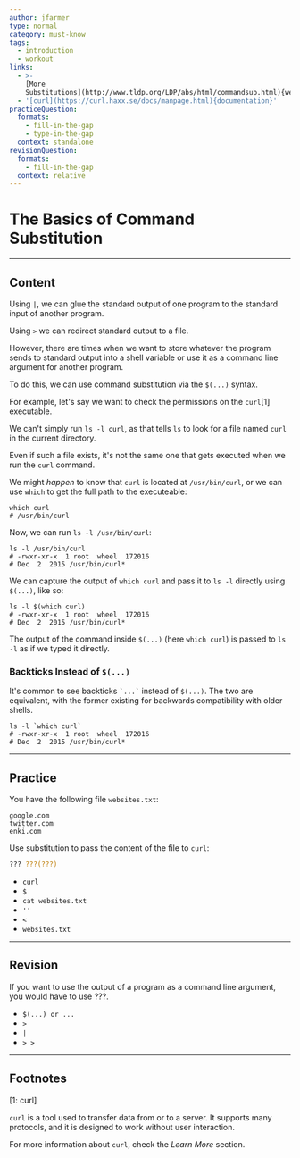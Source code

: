 ```yaml
---
author: jfarmer
type: normal
category: must-know
tags:
  - introduction
  - workout
links:
  - >-
    [More
    Substitutions](http://www.tldp.org/LDP/abs/html/commandsub.html){website}
  - '[curl](https://curl.haxx.se/docs/manpage.html){documentation}'
practiceQuestion:
  formats:
    - fill-in-the-gap
    - type-in-the-gap
  context: standalone
revisionQuestion:
  formats:
    - fill-in-the-gap
  context: relative
---
```


# The Basics of Command Substitution


---

## Content

Using `|`, we can glue the standard output of one program to the standard input of another program. 

Using `>` we can redirect standard output to a file. 

However, there are times when we want to store whatever the program sends to standard output into a shell variable or use it as a command line argument for another program.

To do this, we can use command substitution via the `$(...)` syntax.

For example, let's say we want to check the permissions on the `curl`[1] executable. 

We can't simply run `ls -l curl`, as that tells `ls` to look for a file named `curl` in the current directory. 

Even if such a file exists, it's not the same one that gets executed when we run the `curl` command.

We might *happen* to know that `curl` is located at `/usr/bin/curl`, or we can use `which` to get the full path to the executeable:

```shell
which curl
# /usr/bin/curl
```

Now, we can run `ls -l /usr/bin/curl`:

```shell
ls -l /usr/bin/curl
# -rwxr-xr-x  1 root  wheel  172016
# Dec  2  2015 /usr/bin/curl*
```

We can capture the output of `which curl` and pass it to `ls -l` directly using `$(...)`, like so:

```shell
ls -l $(which curl)
# -rwxr-xr-x  1 root  wheel  172016
# Dec  2  2015 /usr/bin/curl*
```

The output of the command inside `$(...)` (here `which curl`) is passed to `ls -l` as if we typed it directly.

### Backticks Instead of `$(...)`

It's common to see backticks `` `...` `` instead of `$(...)`. The two are equivalent, with the former existing for backwards compatibility with older shells.

```shell
ls -l `which curl`
# -rwxr-xr-x  1 root  wheel  172016
# Dec  2  2015 /usr/bin/curl*
```


---

## Practice

You have the following file `websites.txt`:

```plain-text
google.com
twitter.com
enki.com
```

Use substitution to pass the content of the file to `curl`:

```bash
??? ???(???)
```

- `curl`
- `$`
- `cat websites.txt`
- `''`
- `<`
- `websites.txt`


---

## Revision

If you want to use the output of a program as a command line argument, you would have to use ???.

- `$(...) or ...`
- `>`
- `|`
- `> >`


---

## Footnotes

[1: curl]

`curl` is a tool used to transfer data from or to a server. It supports many protocols, and it is designed to work without user interaction.

For more information about `curl`, check the *Learn More* section.
